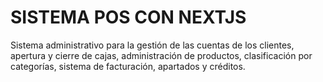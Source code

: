 # SISTEMA POS CON NEXTJS

Sistema administrativo para la gestión de las cuentas de los clientes, apertura y cierre de cajas, administración de productos, clasificación por categorías, sistema de facturación, apartados y créditos.
